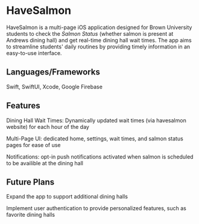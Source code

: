# HaveSalmon
HaveSalmon is a multi-page iOS application designed for Brown University students to check the *Salmon Status* (whether salmon is present at Andrews dining hall) and get real-time dining hall wait times. The app aims to streamline students' daily routines by providing timely information in an easy-to-use interface.

## Languages/Frameworks
Swift, SwiftUI, Xcode, Google Firebase

## Features
Dining Hall Wait Times: Dynamically updated wait times (via havesalmon website) for each hour of the day

Multi-Page UI: dedicated home, settings, wait times, and salmon status pages for ease of use

Notifications: opt-in push notifications activated when salmon is scheduled to be availible at the dining hall

## Future Plans
Expand the app to support additional dining halls

Implement user authentication to provide personalized features, such as favorite dining halls
